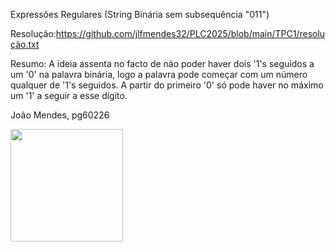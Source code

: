 Expressões Regulares (String Binária sem subsequência "011")

Resolução:https://github.com/jlfmendes32/PLC2025/blob/main/TPC1/resolução.txt

Resumo: A ideia assenta no facto de não poder haver dois '1's seguidos a um '0' na palavra binária, logo a palavra pode começar com um número qualquer de '1's seguidos. A partir do primeiro '0' só pode haver no máximo um '1' a seguir a esse dígito.

João Mendes, pg60226

<img src="https://github.com/user-attachments/assets/9eab7434-fb2c-43ef-bbc4-4d3f88e145fc" width="180">

